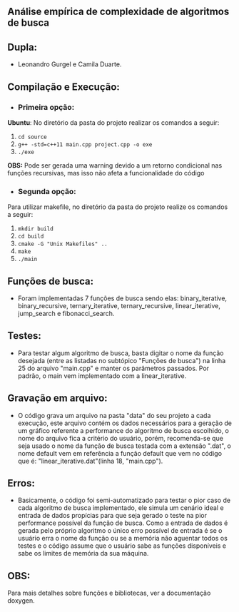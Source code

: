 ## Análise empírica de complexidade de algoritmos de busca

## Dupla:
    
- Leonandro Gurgel e Camila Duarte.

## Compilação e Execução:

- ### Primeira opção: 
**Ubuntu**:
No diretório da pasta do projeto realizar os comandos a seguir:
1. `cd source`
2. `g++ -std=c++11 main.cpp project.cpp -o exe`  
3. `./exe`

**OBS:** Pode ser gerada uma warning devido a um retorno condicional nas funções recursivas, mas isso não afeta a funcionalidade do código
    
- ### Segunda opção:

Para utilizar makefile, no diretório da pasta do projeto realize os comandos a seguir:
1. `mkdir build`
2. `cd build`
3. `cmake -G "Unix Makefiles" ..`
4. `make`
5. `./main`

## Funções de busca:
	
- Foram implementadas 7 funções de busca sendo elas: binary_iterative, binary_recursive, ternary_iterative, ternary_recursive, linear_iterative, jump_search e fibonacci_search.
    
## Testes:
	
- Para testar algum algoritmo de busca, basta digitar o nome da função desejada (entre as listadas no subtópico "Funções de busca") na linha 25 do arquivo "main.cpp" e manter os parâmetros passados. Por padrão, o main vem implementado com a linear_iterative.         

    
## Gravação em arquivo:
       
- O código grava um arquivo na pasta "data" do seu projeto a cada execução, este arquivo contém os dados necessários para a geração de um gráfico referente a performance do algoritmo de busca escolhido, o nome do arquivo fica a critério do usuário, porém, recomenda-se que seja usado o nome da função de busca testada com a extensão ".dat", o nome default vem em referência a função default que vem no código que é: "linear_iterative.dat"(linha 18, "main.cpp").

## Erros:
    
- Basicamente, o código foi semi-automatizado para testar o pior caso de cada algoritmo de busca implementado, ele simula um cenário ideal e entrada de dados propícias para que seja gerado o teste na pior performance possível da função de busca. Como a entrada de dados é gerada pelo próprio algoritmo o único erro possível de entrada é se o usuário erra o nome da função ou se a memória não aguentar todos os testes e o código assume que o usuário sabe as funções disponíveis e sabe os limites de memória da sua máquina.  

## OBS:
Para mais detalhes sobre funções e bibliotecas, ver a documentação doxygen.

